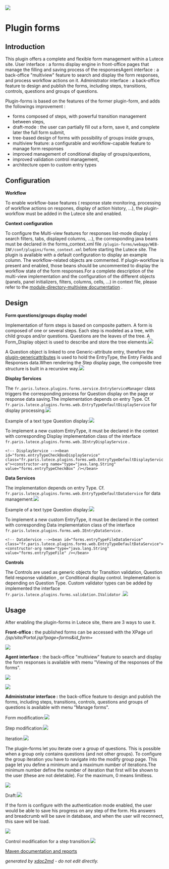 ![](http://dev.lutece.paris.fr/jenkins/buildStatus/icon?job=form-plugin-forms-deploy)
# Plugin forms

## Introduction

This plugin offers a complete and flexible form management within a Lutece site. User interface : a forms display engine in front-office pages that manage the filling and saving process of the responsesAgent interface : a back-office "multiview" feature to search and display the form responses, and process workflow actions on it. Administrator interface : a back-office feature to design and publish the forms, including steps, transitions, controls, questions and groups of questions.

Plugin-forms is based on the features of the former plugin-form, and adds the followings improvement :
 
* forms composed of steps, with powerful transition management between steps,
* draft-mode : the user can partially fill out a form, save it, and complete later the full form submit,
* tree-based design of forms with possibility of groups inside groups,
* multiview feature: a configurable and workflow-capable feature to manage form responses
* improved management of conditional display of groups/questions,
* improved validation control management,
* architecture open to custom entry types


## Configuration

 **Workflow** 

To enable workflow-base features ( response state monitoring, processing of workflow actions on respones, display of action history, ...), the plugin-workflow must be added in the Lutece site and enabled.

 **Context configuration** 

To configure the Multi-view features for responses list-mode display ( search filters, tabs, displayed columns, ...), the corresponding java beans must be declared in the forms_context.xml file `/plugin-forms/webapp/WEB-INF/conf/plugins/forms_context.xml` before starting the Lutece site. The plugin is available with a default configuration to display an example column. The workflow-related objects are commented. If plugin-workflow is present and enabled, those beans should be uncommented to display the workflow state of the form responses.For a complete description of the multi-view implementation and the configuration of the different objects (panels, panel initializers, filters, columns, cells, ...) in context file, please refer to the [module-directory-multiview documentation](http://dev.lutece.paris.fr/plugins/module-directory-multiview/) .

## Design

 **Form questions/groups display model** 

Implementation of form steps is based on composite pattern. A form is composed of one or several steps. Each step is modeled as a tree, with child groups and/or questions. Questions are the leaves of the tree. A Form_Display object is used to describe and store the tree elements.![](http://dev.lutece.paris.fr/plugins/plugin-forms/images/Forms-display-model.png)

A Question object is linked to one Generic-attribute entry, therefore the [plugin-genericattributes](http://dev.lutece.paris.fr/plugins/plugin-genericattributes/) is used to hold the EntryType, the Entry Fields and Responses data.When rendering the Step display page, the composite tree structure is built in a recursive way.![](http://dev.lutece.paris.fr/plugins/plugin-forms/images/Forms-composite-architecture.png)

 **Display Services** 

The `fr.paris.lutece.plugins.forms.service.EntryServiceManager` class triggers the corresponding process for Question display on the page or response data saving.The implementation depends on entry Type. Cf. `fr.paris.lutece.plugins.forms.web.EntryTypeDefaultDisplayService` for display processing.![](http://dev.lutece.paris.fr/plugins/plugin-forms/images/Forms-dataAndDisplayServices-architecture.png)

Example of a text type Question display:![](http://dev.lutece.paris.fr/plugins/plugin-forms/images/Forms-textTypeDisplay-architecture.png)

To implement a new custom EntryType, it must be declared in the context with corresponding Display implementation class of the interface `fr.paris.lutece.plugins.forms.web.IEntryDisplayService` .

 `<!-- DisplayService --><bean id="forms.entryTypeCheckBoxDisplayService" class="fr.paris.lutece.plugins.forms.web.EntryTypeDefaultDisplayService"><constructor-arg name="type="java.lang.String" value="forms.entryTypeCheckBox" /></bean>` 

 **Data Services** 

The implementation depends on entry Type. Cf. `fr.paris.lutece.plugins.forms.web.EntryTypeDefaultDataService` for data management.![](http://dev.lutece.paris.fr/plugins/plugin-forms/images/Forms-dataServices-architecture.png)

Example of a text type Question display:![](http://dev.lutece.paris.fr/plugins/plugin-forms/images/Forms-textTypeData-architecture.png)

To implement a new custom EntryType, it must be declared in the context with corresponding Data implementation class of the interface `fr.paris.lutece.plugins.forms.web.IEntryDataService` .

 `<!-- DataService --><bean id="forms.entryTypeFileDataService" class="fr.paris.lutece.plugins.forms.web.EntryTypeDefaultDataService"><constructor-arg name="type="java.lang.String" value="forms.entryTypeFile" /></bean>` 

 **Controls** 

The Controls are used as generic objects for Transition validation, Question field response validation , or Conditional display control. Implementation is depending on Question Type. Custom validator types can be added by implemented the interface `fr.paris.lutece.plugins.forms.validation.IValidator` .![](http://dev.lutece.paris.fr/plugins/plugin-forms/images/Forms-controls-model.png)

## Usage

After enabling the plugin-forms in Lutece site, there are 3 ways to use it.

 **Front-office :** the published forms can be accessed with the XPage url */jsp/site/Portal.jsp?page=forms&id_form=<form identifier>* 

![](http://dev.lutece.paris.fr/plugins/plugin-forms/images/Forms-step-filling-FO.png)

 **Agent interface :** the back-office "multiview" feature to search and display the form responses is available with menu "Viewing of the responses of the forms".

![](http://dev.lutece.paris.fr/plugins/plugin-forms/images/Forms-response-list-admin.png)

![](http://dev.lutece.paris.fr/plugins/plugin-forms/images/Forms-response-detail-admin.png)

 **Administrator interface :** the back-office feature to design and publish the forms, including steps, transitions, controls, questions and groups of questions is available with menu "Manage forms".

Form modification:![](http://dev.lutece.paris.fr/plugins/plugin-forms/images/Forms-form-edition-admin.png)

Step modification:![](http://dev.lutece.paris.fr/plugins/plugin-forms/images/Forms-step-edition-admin.png)

Iteration:![](http://dev.lutece.paris.fr/plugins/plugin-forms/images/Forms-question-iteration-admin.png)

The plugin-forms let you iterate over a group of questions. This is possible when a group only contains questions (and not other groups). To configure the group iteration you have to navigate into the modify group page. This page let you define a minimum and a maximum number of iterations.The minimum number define the number of iteration that first will be shown to the user (these are not deletable). For the maximum, 0 means limitless.

![](http://dev.lutece.paris.fr/plugins/plugin-forms/images/Forms-question-iteration-FO.png)

Draft:![](http://dev.lutece.paris.fr/plugins/plugin-forms/images/Forms-form-draft-admin.png)

If the form is configure with the authentication mode enabled, the user would be able to save his progress on any step of the form. His answers and breadcrumb will be save in database, and when the user will reconnect, this save will be load.

![](http://dev.lutece.paris.fr/plugins/plugin-forms/images/Forms-form-draft-FO.png)

Control modification for a step transition:![](http://dev.lutece.paris.fr/plugins/plugin-forms/images/Forms-transition-edition-admin.png)


[Maven documentation and reports](http://dev.lutece.paris.fr/plugins/plugin-forms/)



 *generated by [xdoc2md](https://github.com/lutece-platform/tools-maven-xdoc2md-plugin) - do not edit directly.*